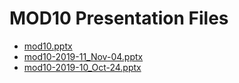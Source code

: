 <!--
This is a machine generated file, and should not be edited, as it will be overwritten with future updates.
-->

# MOD10 Presentation Files

- [mod10.pptx](https://globaleventcdn.blob.core.windows.net/assets/mod/mod10/mod10.pptx)
- [mod10-2019-11_Nov-04.pptx](https://globaleventcdn.blob.core.windows.net/assets/mod/mod10/mod10-2019-11_Nov-04.pptx)
- [mod10-2019-10_Oct-24.pptx](https://globaleventcdn.blob.core.windows.net/assets/mod/mod10/mod10-2019-10_Oct-24.pptx)


